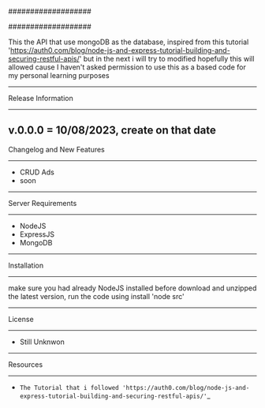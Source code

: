 ###################

###################

This the API that use mongoDB as the database, inspired from this tutorial 'https://auth0.com/blog/node-js-and-express-tutorial-building-and-securing-restful-apis/' but in the next i will try to modified hopefully this will allowed cause I haven't asked permission to use this as a based code for my personal learning purposes

---

Release Information

---

## v.0.0.0 = 10/08/2023, create on that date

Changelog and New Features

---

- CRUD Ads
- soon

---

Server Requirements

---

- NodeJS
- ExpressJS
- MongoDB

---

Installation

---

make sure you had already NodeJS installed before
download and unzipped the latest version, run the code using install 'node src'

---

License

---

- Still Unknwon

---

Resources

---

- `The Tutorial that i followed 'https://auth0.com/blog/node-js-and-express-tutorial-building-and-securing-restful-apis/'`\_

